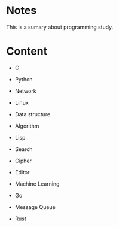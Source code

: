Notes
=====

This is a sumary about programming study.

Content
=======
* C

* Python

* Network

* Linux

* Data structure

* Algorithm

* Lisp

* Search

* Cipher

* Editor

* Machine Learning

* Go

* Message Queue

* Rust
